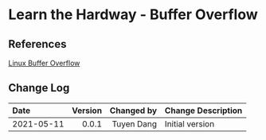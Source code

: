 # Learn the Hardway - Buffer Overflow


## References

[Linux Buffer Overflow](https://samsclass.info/127/proj/lbuf1.htm)


## Change Log
| Date       | Version | Changed by | Change Description |
| :---       |    ---: |       ---: | :---               |
| 2021-05-11 |   0.0.1 | Tuyen Dang | Initial version    |
